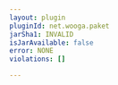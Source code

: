 ```yaml
---
layout: plugin
pluginId: net.wooga.paket
jarSha1: INVALID
isJarAvailable: false
error: NONE
violations: []

---
```

